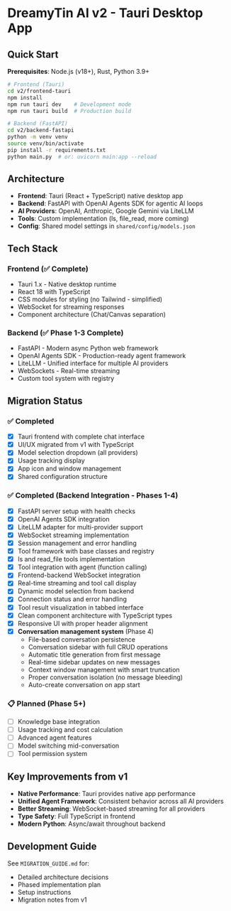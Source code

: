 # DreamyTin AI v2 - Tauri Desktop App

## Quick Start

**Prerequisites**: Node.js (v18+), Rust, Python 3.9+

```bash
# Frontend (Tauri)
cd v2/frontend-tauri
npm install
npm run tauri dev    # Development mode
npm run tauri build  # Production build

# Backend (FastAPI)
cd v2/backend-fastapi
python -m venv venv
source venv/bin/activate
pip install -r requirements.txt
python main.py  # or: uvicorn main:app --reload
```

## Architecture

- **Frontend**: Tauri (React + TypeScript) native desktop app
- **Backend**: FastAPI with OpenAI Agents SDK for agentic AI loops
- **AI Providers**: OpenAI, Anthropic, Google Gemini via LiteLLM
- **Tools**: Custom implementation (ls, file_read, more coming)
- **Config**: Shared model settings in `shared/config/models.json`

## Tech Stack

### Frontend (✅ Complete)
- Tauri 1.x - Native desktop runtime
- React 18 with TypeScript
- CSS modules for styling (no Tailwind - simplified)
- WebSocket for streaming responses
- Component architecture (Chat/Canvas separation)

### Backend (✅ Phase 1-3 Complete)
- FastAPI - Modern async Python web framework
- OpenAI Agents SDK - Production-ready agent framework
- LiteLLM - Unified interface for multiple AI providers
- WebSockets - Real-time streaming
- Custom tool system with registry

## Migration Status

### ✅ Completed
- [x] Tauri frontend with complete chat interface
- [x] UI/UX migrated from v1 with TypeScript
- [x] Model selection dropdown (all providers)
- [x] Usage tracking display
- [x] App icon and window management
- [x] Shared configuration structure

### ✅ Completed (Backend Integration - Phases 1-4)
- [x] FastAPI server setup with health checks
- [x] OpenAI Agents SDK integration
- [x] LiteLLM adapter for multi-provider support
- [x] WebSocket streaming implementation
- [x] Session management and error handling
- [x] Tool framework with base classes and registry
- [x] ls and read_file tools implementation
- [x] Tool integration with agent (function calling)
- [x] Frontend-backend WebSocket integration
- [x] Real-time streaming and tool call display
- [x] Dynamic model selection from backend
- [x] Connection status and error handling
- [x] Tool result visualization in tabbed interface
- [x] Clean component architecture with TypeScript types
- [x] Responsive UI with proper header alignment
- [x] **Conversation management system** (Phase 4)
  - File-based conversation persistence
  - Conversation sidebar with full CRUD operations
  - Automatic title generation from first message
  - Real-time sidebar updates on new messages
  - Context window management with smart truncation
  - Proper conversation isolation (no message bleeding)
  - Auto-create conversation on app start

### 📋 Planned (Phase 5+)
- [ ] Knowledge base integration
- [ ] Usage tracking and cost calculation
- [ ] Advanced agent features
- [ ] Model switching mid-conversation
- [ ] Tool permission system

## Key Improvements from v1
- **Native Performance**: Tauri provides native app performance
- **Unified Agent Framework**: Consistent behavior across all AI providers
- **Better Streaming**: WebSocket-based streaming for all providers
- **Type Safety**: Full TypeScript in frontend
- **Modern Python**: Async/await throughout backend

## Development Guide

See `MIGRATION_GUIDE.md` for:
- Detailed architecture decisions
- Phased implementation plan
- Setup instructions
- Migration notes from v1